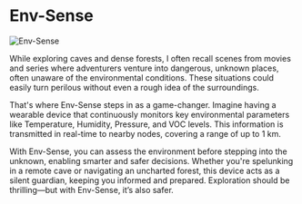 # Env-Sense

![Env-Sense](https://github.com/user-attachments/assets/cfc47ab9-cc40-491c-8ea5-93ec7c308e23)


While exploring caves and dense forests, I often recall scenes from movies and series where adventurers venture into dangerous, unknown places, often unaware of the environmental conditions. These situations could easily turn perilous without even a rough idea of the surroundings.

That's where Env-Sense steps in as a game-changer. Imagine having a wearable device that continuously monitors key environmental parameters like Temperature, Humidity, Pressure, and VOC levels. This information is transmitted in real-time to nearby nodes, covering a range
of up to 1 km.

With Env-Sense, you can assess the environment before stepping into the unknown, enabling smarter and safer decisions. Whether you're spelunking in a remote cave or navigating an uncharted forest, this device acts as a silent guardian, keeping you informed and prepared.
Exploration should be thrilling—but with Env-Sense, it’s also safer.


